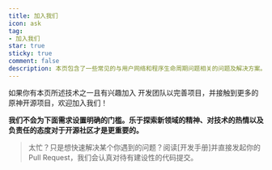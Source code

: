 ```yaml
---
title: 加入我们
icon: ask
tag:
- 加入我们
star: true
sticky: true
comment: false
description: 本页包含了一些常见的与用户网络和程序生命周期问题相关的问题及解决方案。
---
```


如果你有本页所述技术之一且有兴趣加入 开发团队以完善项目，并接触到更多的原神开源项目，欢迎加入我们！

**我们不会为下面需求设置明确的门槛。乐于探索新领域的精神、对技术的热情以及负责任的态度对于开源社区才是更重要的。**

> 太忙？只是想快速解决某个你遇到的问题？阅读[开发手册]并直接发起你的 Pull Request，我们会认真对待有建设性的代码提交。


<VPBanner title="UI 设计" content="<b>负责内容</b>：<br>客户端的界面设计" logo="https://hut.ao/images/202402/ux-design.svg" :actions='[
{
text: "加入开发者交流群",
link:"http://qm.qq.com/cgi-bin/qm/qr?_wv=1027&k=H9MPsV7oddNQQGyaK0_7Jnbg5S3alZm9&authKey=1ODJkUXcb4eEgj6cmf450Ms4wQ41c3MLkSXdKG9LTfPh7zfc6nNDUlOr3miHr5tq&noverify=0&group_code=198489038",
},
]' />

>

<VPBanner title="文档维护" content="<b>负责内容：</b><br>定期检查文档以更新过时的文档" logo="https://hut.ao/images/202312/documents.svg"
    :actions='[
{
text: "加入开发者交流群",
link:"http://qm.qq.com/cgi-bin/qm/qr?_wv=1027&k=H9MPsV7oddNQQGyaK0_7Jnbg5S3alZm9&authKey=1ODJkUXcb4eEgj6cmf450Ms4wQ41c3MLkSXdKG9LTfPh7zfc6nNDUlOr3miHr5tq&noverify=0&group_code=198489038",
},
{
text: "文档",
link: "https://github.com/DGP-Studio/Snap.Hutao.Docs",
type: "default",
},
]' />

<VPBanner title="社区管理" content="<b>负责内容：</b><br>维护社区秩序；收集社区中用户提出的问题并与开发团队合作以处理常见问题"
    logo="https://hut.ao/images/202312/community.svg" :actions='[
{
text: "加入开发者交流群",
link:"http://qm.qq.com/cgi-bin/qm/qr?_wv=1027&k=H9MPsV7oddNQQGyaK0_7Jnbg5S3alZm9&authKey=1ODJkUXcb4eEgj6cmf450Ms4wQ41c3MLkSXdKG9LTfPh7zfc6nNDUlOr3miHr5tq&noverify=0&group_code=198489038",
},
]' />

<VPBanner title="视频创作" content="<b>负责内容：</b><br> 软件宣传和教程视频的创作" logo="https://hut.ao/images/202312/video-editing.svg"
    :actions='[
{
text: "加入开发者交流群",
link:"http://qm.qq.com/cgi-bin/qm/qr?_wv=1027&k=H9MPsV7oddNQQGyaK0_7Jnbg5S3alZm9&authKey=1ODJkUXcb4eEgj6cmf450Ms4wQ41c3MLkSXdKG9LTfPh7zfc6nNDUlOr3miHr5tq&noverify=0&group_code=198489038",
},
]' />